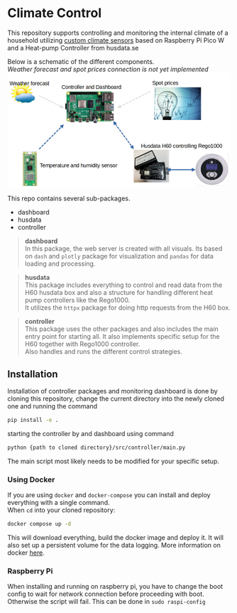 # Climate Control
This repository supports controlling and monitoring the internal climate of a household utilizing [custom climate sensors](./measurement_device/README.md) based on Raspberry Pi Pico W and a Heat-pump Controller from husdata.se

Below is a schematic of the different components.  
*Weather forecast and spot prices connection is not yet implemented*
![](./attachments/schematics.PNG)

This repo contains several sub-packages.
- dashboard  
- husdata 
- controller

> **dashboard**  
> In this package, the web server is created with all visuals. Its based on `dash` and `plotly` package for visualization and `pandas` for data loading and processing. 

> **husdata**  
> This package includes everything to control and read data from the H60 husdata box and also a structure for handling different heat pump controllers like the Rego1000.  
> It utilizes the `httpx` package for doing http requests from the H60 box.  

> **controller**  
> This package uses the other packages and also includes the main entry point for starting all. It also implements specific setup for the H60 together with Rego1000 controller.  
> Also handles and runs the different control strategies. 

## Installation
Installation of controller packages and monitoring dashboard is done by cloning this repository, change the current directory into the newly cloned one and running the command
```sh
pip install -e .
```
starting the controller by and dashboard using command
```sh
python {path to cloned directory}/src/controller/main.py
```
The main script most likely needs to be modified for your specific setup.

### Using Docker
If you are using `docker` and `docker-compose` you can install and deploy everything with a single command.  
When `cd` into your cloned repository: 
```bash
docker compose up -d
```
This will download everything, build the docker image and deploy it. It will also set up a persistent volume for the data logging.
More information on docker [here](https://www.docker.com/).

### Raspberry Pi
When installing and running on raspberry pi, you have to change the boot config to wait for network connection before proceeding with boot. Otherwise the script will fail. This can be done in `sudo raspi-config`

